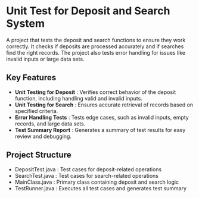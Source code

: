 # Unit Test for Deposit and Search System

A project that tests the deposit and search functions to ensure they work correctly. It checks if deposits are processed accurately and if searches find the right records. The project also tests error handling for issues like invalid inputs or large data sets.

## Key Features
- **Unit Testing for Deposit** : Verifies correct behavior of the deposit function, including handling valid and invalid inputs.
- **Unit Testing for Search** : Ensures accurate retrieval of records based on specified criteria.
- **Error Handling Tests** : Tests edge cases, such as invalid inputs, empty records, and large data sets.
- **Test Summary Report** : Generates a summary of test results for easy review and debugging.

## Project Structure  
- DepositTest.java : Test cases for deposit-related operations  
- SearchTest.java : Test cases for search-related operations  
- MainClass.java  : Primary class containing deposit and search logic  
- TestRunner.java : Executes all test cases and generates test summary  
